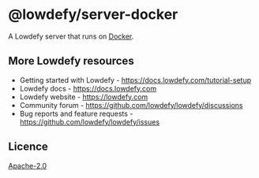 # @lowdefy/server-docker

A Lowdefy server that runs on [Docker](https://www.netlify.com).

## More Lowdefy resources

- Getting started with Lowdefy - https://docs.lowdefy.com/tutorial-setup
- Lowdefy docs - https://docs.lowdefy.com
- Lowdefy website - https://lowdefy.com
- Community forum - https://github.com/lowdefy/lowdefy/discussions
- Bug reports and feature requests - https://github.com/lowdefy/lowdefy/issues

## Licence

[Apache-2.0](https://github.com/lowdefy/lowdefy/blob/main/LICENSE)
